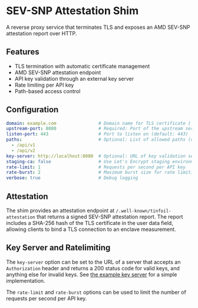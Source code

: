 # SEV-SNP Attestation Shim

A reverse proxy service that terminates TLS and exposes an AMD SEV-SNP attestation report over HTTP.

## Features

- TLS termination with automatic certificate management
- AMD SEV-SNP attestation endpoint
- API key validation through an external key server
- Rate limiting per API key
- Path-based access control

## Configuration

```yaml
domain: example.com                # Domain name for TLS certificate (
upstream-port: 8080                # Required: Port of the upstream service
listen-port: 443                   # Port to listen on (default: 443)
paths:                             # Optional: List of allowed paths (default: all)
  - /api/v1
  - /api/v2
key-server: http://localhost:8080  # Optional: URL of key validation server
staging-ca: false                  # Use Let's Encrypt staging environment
rate-limit: 1                      # Requests per second per API key
rate-burst: 2                      # Maximum burst size for rate limiting
verbose: true                      # Debug logging
```

## Attestation

The shim provides an attestation endpoint at `/.well-known/tinfoil-attestation` that returns a signed SEV-SNP attestation report.
The report includes a SHA-256 hash of the TLS certificate in the user data field, allowing clients to bind a TLS connection to an enclave measurement.

## Key Server and Ratelimiting

The `key-server` option can be set to the URL of a server that accepts an `Authorization` header and returns a 200 status code for valid keys, and anything else for invalid keys.
See [the example key server](https://github.com/tinfoilanalytics/sev-shim/blob/main/keyserver/main.go) for a simple implementation.

The `rate-limit` and `rate-burst` options can be used to limit the number of requests per second per API key.
